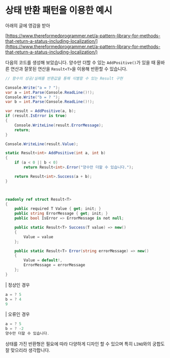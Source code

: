 # 상태 반환 패턴을 이용한 예시

아래의 글에 영감을 받아

[https://www.thereformedprogrammer.net/a-pattern-library-for-methods-that-return-a-status-including-localization/](https://www.thereformedprogrammer.net/a-pattern-library-for-methods-that-return-a-status-including-localization/)

다음의 코드를 생성해 보았습니다. 양수만 더할 수 있는 `AddPositive()`가 있을 때 올바른 연산과 잘못된 연산을 `Result<T>`을 이용해 반환할 수 있습니다.

```csharp
// 함수의 성공/실패를 반환값을 통해 식별할 수 있는 Result 구현

Console.Write("a = ? ");
var a = int.Parse(Console.ReadLine()!);
Console.Write("b = ? ");
var b = int.Parse(Console.ReadLine()!);

var result = AddPositive(a, b);
if (result.IsError is true)
{ 
    Console.WriteLine(result.ErrorMessage);
    return;
}

Console.WriteLine(result.Value);

static Result<int> AddPositive(int a, int b)
{
    if (a < 0 || b < 0)
        return Result<int>.Error("양수만 더할 수 있습니다.");

    return Result<int>.Success(a + b);
}



readonly ref struct Result<T>
{
    public required T Value { get; init; }
    public string ErrorMessage { get; init; }
    public bool IsError => ErrorMessage is not null;

    public static Result<T> Success(T value) => new()
    {
        Value = value
    };

    public static Result<T> Error(string errorMessage) => new()
    {
        Value = default!,
        ErrorMessage = errorMessage
    };
}
```

| 정상인 경우

```csharp
a = ? 5
b = ? 4
9
```

| 오류인 경우

```csharp
a = ? 5
b = ? -2
양수만 더할 수 있습니다.
```

상태를 가진 반환형은 필요에 따라 다양하게 디자인 할 수 있으며 특히 `LINQ`와의 궁합도 잘 맞으리라 생각합니다.
